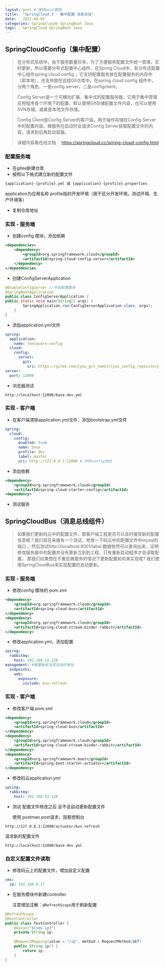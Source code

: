 ```yaml
---
layout: post # 使用post模版
title:  "SpringCloud.3 - 集中配置-消息总线"
date:   2021-04-02
categories: SpringCloude SpringBoot Java
tags:   SpringCloud SpringBoot Java
---
```



## SpringCloudConfig（集中配置）

>在分布式系统中，由于服务数量巨多，为了方便服务配置文件统一管理，实时更新，所以需要分布式配置中心组件。在Spring Cloud中，有分布式配置中心组件spring cloud config ，它支持配置服务放在配置服务的内存中（即本地），也支持放在远程Git仓库中。在spring cloud config 组件中，分两个角色，一是config server，二是configclient。
>
>Config Server是一个可横向扩展、集中式的配置服务器，它用于集中管理应用程序各个环境下的配置，默认使用Git存储配置文件内容，也可以使用SVN存储，或者是本地文件存储。
>
>Config Client是Config Server的客户端，用于操作存储在Config Server中的配置内容。微服务在启动时会请求Config Server获取配置文件的内容，请求到后再启动容器。
>
>详细内容看在线文档： https://springcloud.cc/spring-cloud-config.html

### 配置服务端

- 在gitee新建仓库
- 按照以下格式建立新的配置文件

```cmd
{application}-{profile}.yml 或 {application}-{profile}.properties
```

application为应用名称 profile指的开发环境（用于区分开发环境，测试环境、生产环境等）

- 复制仓库地址

### 实现 - 服务端

- 创建config 模块，添加依赖

```xml
<dependencies>
	<dependency>
		<groupId>org.springframework.cloud</groupId>
		<artifactId>spring-cloud-config-server</artifactId>
	</dependency>
</dependencies
```

- 创建ConfigServerApplication

```java
@EnableConfigServer //开启配置服务
@SpringBootApplication
public class ConfigServerApplication {
public static void main(String[] args) {
		SpringApplication.run(ConfigServerApplication.class, args);
	}
}
```

- 添加application.yml文件

```yaml
spring:
  application:
    name: tensquare‐config
  cloud:
    config:
      server:
        git:
          uri: https://gitee.com/{you_git_name}/{you_config_repository}.git
server:
  port: 12000
```

- 浏览器测试

```http
http://localhost:12000/base-dev.yml
```

### 实现 - 客户端

- 在客户端清除application.yml文件，添加bootstrap.yml文件

```yaml
spring:
  cloud:
    config:
      enabled: true
      name: base
      profile: dev
      label: master
      uri: http://127.0.0.1:12000 # 你的config地址
```

- 添加依赖

```xml
<dependency>
    <groupId>org.springframework.cloud</groupId>
    <artifactId>spring-cloud-starter-config</artifactId>
<dependency>    
```

- 测试服务

## SpringCloudBus（消息总线组件）

> 如果我们更新码云中的配置文件，那客户端工程是否可以及时接受新的配置信息呢？我们现在来做有一个测试，修改一下码云中的配置文件中mysql的端口 ，然后测试http://localhost:9001/label 数据依然可以查询出来，证明修改服务器中的配置并没有更新立刻到工程，只有重新启动程序才会读取配置。 那我们如果想在不重启微服务的情况下更新配置如何来实现呢? 我们使用SpringCloudBus来实现配置的自动更新。

### 实现 - 服务端

-  修改config 模块的 pom.xml

```xml
<dependency>
	<groupId>org.springframework.cloud</groupId>
	<artifactId>spring-cloud-bus</artifactId>
</dependency>
<dependency>
	<groupId>org.springframework.cloud</groupId>	
	<artifactId>spring-cloud-stream-binder-rabbit</artifactId>
</dependency>
```

- 修改application.yml，添加配置

```yaml
spirng: 
  rabbitmq:
    host: 192.168.52.128
management: #暴露触发消息总线的地址
  endpoints:
    web:
      exposure:
        include: bus‐refresh
```

### 实现 - 客户端

- 修改客户端 pom.xml

```xml
<dependency>
    <groupId>org.springframework.cloud</groupId>
    <artifactId>spring-cloud-bus</artifactId>
</dependency>
<dependency>
    <groupId>org.springframework.cloud</groupId>
    <artifactId>spring-cloud-stream-binder-rabbit</artifactId>
</dependency>
<dependency>
    <groupId>org.springframework.boot</groupId>
    <artifactId>spring-boot-starter-actuator</artifactId>
</dependency>
```

- 修改码云application.yml

```yaml
spring: 
  rabbitmq: 
    host: 192.168.52.128
```

- 测试 配置文件修改之后 会不会自动更新配置文件

  使用 postman post请求，观察控制台

```http
http://127.0.0.1:12000/actuator/bus-refresh
```

请求新的配置文件

```http
http://localhost:12000/base-dev.yml
```

### 自定义配置文件读取

- 修改码云上的配置文件，增加自定义配置

```yaml
sms: 
  ip: 192.168.0.17
```

- 在服务模块中新建controller

  注意增加注解：`@RefreshScope`用于刷新配置

```java
@RefreshScope
@RestController
public class TestController {
	@Value("${sms.ip}")
	private String ip;
    
	@RequestMapping(value = "/ip", method = RequestMethod.GET)
	public String ip() {
		return ip;
	}
}
```



